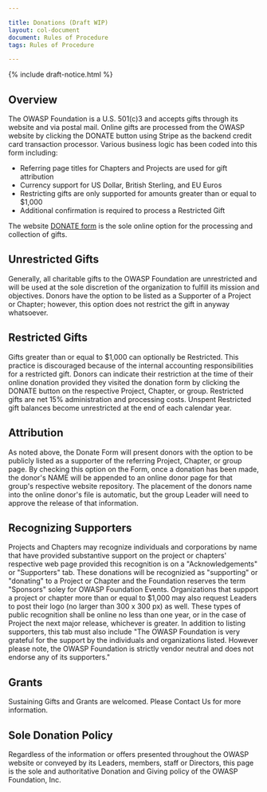 ```yaml
---

title: Donations (Draft WIP)
layout: col-document
document: Rules of Procedure
tags: Rules of Procedure

---
```


{% include draft-notice.html %}

## Overview
The OWASP Foundation is a U.S. 501(c)3 and accepts gifts through its website and via postal mail. Online gifts are processed from the OWASP website by clicking the DONATE button using Stripe as the backend credit card transaction processor. Various business logic has been coded into this form including:

- Referring page titles for Chapters and Projects are used for gift attribution
- Currency support for US Dollar, British Sterling, and EU Euros
- Restricting gifts are only supported for amounts greater than or equal to $1,000
- Additional confirmation is required to process a Restricted Gift

The website [DONATE form](/donate) is the sole online option for the processing and collection of gifts.

## Unrestricted Gifts
Generally, all charitable gifts to the OWASP Foundation are unrestricted and will be used at the sole discretion of the organization to fulfill its mission and objectives. Donors have the option to be listed as a Supporter of a Project or Chapter; however, this option does not restrict the gift in anyway whatsoever.

## Restricted Gifts
Gifts greater than or equal to $1,000 can optionally be Restricted. This practice is discouraged because of the internal accounting responsibilities for a restricted gift. Donors can indicate their restriction at the time of their online donation provided they visited the donation form by clicking the DONATE button on the respective Project, Chapter, or group. Restricted gifts are net 15% administration and processing costs. Unspent Restricted gift balances become unrestricted at the end of each calendar year.

## Attribution
As noted above, the Donate Form will present donors with the option to be publicly listed as a supporter of the referring Project, Chapter, or group page. By checking this option on the Form, once a donation has been made, the donor's NAME will be appended to an online donor page for that group's respective website repository. The placement of the donors name into the online donor's file is automatic, but the group Leader will need to approve the release of that information.

## Recognizing Supporters

Projects and Chapters may recognize individuals and corporations by name that have provided substantive support on the project or chapters' respective web page provided this recognition is on a "Acknowledgements" or "Supporters" tab. These donations will be recognizied as "supporting" or "donating" to a Project or Chapter and the Foundation reserves the term "Sponsors" soley for OWASP Foundation Events. Organizations that support a project or chapter more than or equal to $1,000 may also request Leaders to post their logo (no larger than 300 x 300 px) as well. These types of public recognition shall be online no less than one year, or in the case of Project the next major release, whichever is greater. In addition to listing supporters, this tab must also include "The OWASP Foundation is very grateful for the support by the individuals and organizations listed. However please note, the OWASP Foundation is strictly vendor neutral and does not endorse any of its supporters."

## Grants

Sustaining Gifts and Grants are welcomed. Please Contact Us for more information.

## Sole Donation Policy

Regardless of the information or offers presented throughout the OWASP website or conveyed by its Leaders, members, staff or Directors, this page is the sole and authoritative Donation and Giving policy of the OWASP Foundation, Inc.

